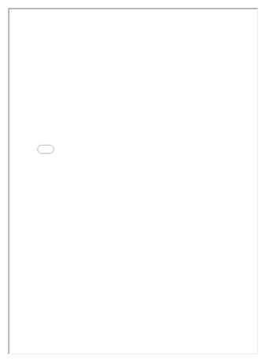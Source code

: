 <section class="page__content e-content" itemprop="text">
  <div style="width: 100%; height:700">
    <iframe src="/assets/CV_Yixiao_Feb2024.pdf" width="100%" height="700">
    </iframe>
  </div>
</section>
